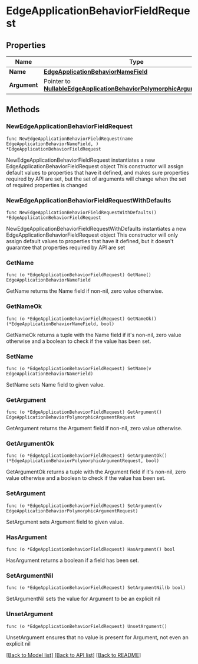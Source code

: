 # EdgeApplicationBehaviorFieldRequest

## Properties

Name | Type | Description | Notes
------------ | ------------- | ------------- | -------------
**Name** | [**EdgeApplicationBehaviorNameField**](EdgeApplicationBehaviorNameField.md) |  | 
**Argument** | Pointer to [**NullableEdgeApplicationBehaviorPolymorphicArgumentRequest**](EdgeApplicationBehaviorPolymorphicArgumentRequest.md) |  | [optional] 

## Methods

### NewEdgeApplicationBehaviorFieldRequest

`func NewEdgeApplicationBehaviorFieldRequest(name EdgeApplicationBehaviorNameField, ) *EdgeApplicationBehaviorFieldRequest`

NewEdgeApplicationBehaviorFieldRequest instantiates a new EdgeApplicationBehaviorFieldRequest object
This constructor will assign default values to properties that have it defined,
and makes sure properties required by API are set, but the set of arguments
will change when the set of required properties is changed

### NewEdgeApplicationBehaviorFieldRequestWithDefaults

`func NewEdgeApplicationBehaviorFieldRequestWithDefaults() *EdgeApplicationBehaviorFieldRequest`

NewEdgeApplicationBehaviorFieldRequestWithDefaults instantiates a new EdgeApplicationBehaviorFieldRequest object
This constructor will only assign default values to properties that have it defined,
but it doesn't guarantee that properties required by API are set

### GetName

`func (o *EdgeApplicationBehaviorFieldRequest) GetName() EdgeApplicationBehaviorNameField`

GetName returns the Name field if non-nil, zero value otherwise.

### GetNameOk

`func (o *EdgeApplicationBehaviorFieldRequest) GetNameOk() (*EdgeApplicationBehaviorNameField, bool)`

GetNameOk returns a tuple with the Name field if it's non-nil, zero value otherwise
and a boolean to check if the value has been set.

### SetName

`func (o *EdgeApplicationBehaviorFieldRequest) SetName(v EdgeApplicationBehaviorNameField)`

SetName sets Name field to given value.


### GetArgument

`func (o *EdgeApplicationBehaviorFieldRequest) GetArgument() EdgeApplicationBehaviorPolymorphicArgumentRequest`

GetArgument returns the Argument field if non-nil, zero value otherwise.

### GetArgumentOk

`func (o *EdgeApplicationBehaviorFieldRequest) GetArgumentOk() (*EdgeApplicationBehaviorPolymorphicArgumentRequest, bool)`

GetArgumentOk returns a tuple with the Argument field if it's non-nil, zero value otherwise
and a boolean to check if the value has been set.

### SetArgument

`func (o *EdgeApplicationBehaviorFieldRequest) SetArgument(v EdgeApplicationBehaviorPolymorphicArgumentRequest)`

SetArgument sets Argument field to given value.

### HasArgument

`func (o *EdgeApplicationBehaviorFieldRequest) HasArgument() bool`

HasArgument returns a boolean if a field has been set.

### SetArgumentNil

`func (o *EdgeApplicationBehaviorFieldRequest) SetArgumentNil(b bool)`

 SetArgumentNil sets the value for Argument to be an explicit nil

### UnsetArgument
`func (o *EdgeApplicationBehaviorFieldRequest) UnsetArgument()`

UnsetArgument ensures that no value is present for Argument, not even an explicit nil

[[Back to Model list]](../README.md#documentation-for-models) [[Back to API list]](../README.md#documentation-for-api-endpoints) [[Back to README]](../README.md)


